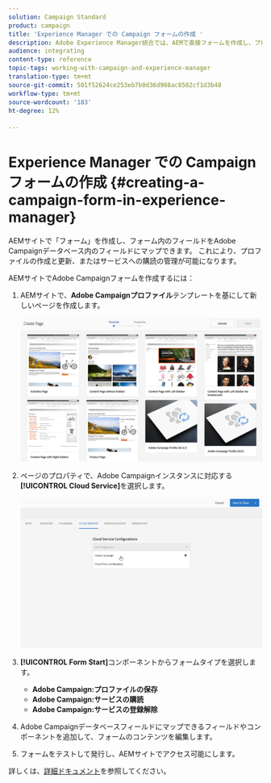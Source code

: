 ```yaml
---
solution: Campaign Standard
product: campaign
title: 'Experience Manager での Campaign フォームの作成 '
description: Adobe Experience Manager統合では、AEMで直接フォームを作成し、プロファイルの作成と更新や購読の管理を行うことができます。
audience: integrating
content-type: reference
topic-tags: working-with-campaign-and-experience-manager
translation-type: tm+mt
source-git-commit: 501f52624ce253eb7b0d36d908ac8502cf1d3b48
workflow-type: tm+mt
source-wordcount: '183'
ht-degree: 12%

---
```



# Experience Manager での Campaign フォームの作成 {#creating-a-campaign-form-in-experience-manager}

AEMサイトで「フォーム」を作成し、フォーム内のフィールドをAdobe Campaignデータベース内のフィールドにマップできます。 これにより、プロファイルの作成と更新、またはサービスへの購読の管理が可能になります。

AEMサイトでAdobe Campaignフォームを作成するには：

1. AEMサイトで、**Adobe Campaignプロファイル**&#x200B;テンプレートを基にして新しいページを作成します。

   ![](assets/aem_content_forms.png)

1. ページのプロパティで、Adobe Campaignインスタンスに対応する&#x200B;**[!UICONTROL Cloud Service]**&#x200B;を選択します。

   ![](assets/aem_content_forms_2.png)

1. **[!UICONTROL Form Start]**&#x200B;コンポーネントからフォームタイプを選択します。

   * **Adobe Campaign:プロファイルの保存**
   * **Adobe Campaign:サービスの購読**
   * **Adobe Campaign:サービスの登録解除**

1. Adobe Campaignデータベースフィールドにマップできるフィールドやコンポーネントを追加して、フォームのコンテンツを編集します。
1. フォームをテストして発行し、AEMサイトでアクセス可能にします。

詳しくは、[詳細ドキュメント](https://docs.adobe.com/content/help/en/experience-manager-65/authoring/aem-adobe-campaign/adobe-campaign-forms.html)を参照してください。
